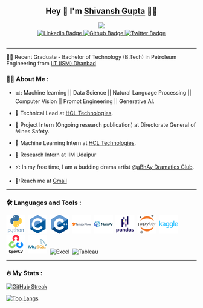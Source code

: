 ###                                            <h2 align = "center"> Hey 👋 I'm [Shivansh Gupta](https://github.com/gshivansh2001) 👨‍💻 </h1>

<!--
**gshivansh2001/gshivansh2001** is a ✨ _special_ ✨ repository because its `README.md` (this file) appears on your GitHub profile.

Here are some ideas to get you started:

- 🔭 I’m currently working on ...
- 🌱 I’m currently learning ...
- 👯 I’m looking to collaborate on ...
- 🤔 I’m looking for help with ...
- 💬 Ask me about ...
- 📫 How to reach me: ...
- 😄 Pronouns: ...
- ⚡ Fun fact: ... https://www.aalpha.net/wp-content/uploads/2019/10/data-science-giphy.gif

<div id="badges" align ="center">
  <a href="https://www.linkedin.com/in/shivansh-gupta-8539a1192">
    <img src="https://github.com/devicons/devicon/blob/master/icons/linkedin/linkedin-original.svg" alt="LinkedIn Badge" width = 30/>
  </a>
  <a href="https://github.com/gshivansh2001">
    <img src="https://github.com/devicons/devicon/blob/master/icons/github/github-original.svg" alt="Github Badge" width = 30/>
  </a>
  <a href="https://twitter.com/Shivans37687256">
    <img src="https://github.com/devicons/devicon/blob/master/icons/twitter/twitter-original.svg" alt="Twitter Badge" width = 30/>
  </a>
  <br>
  <img src="https://komarev.com/ghpvc/?username=gshivansh2001&style=flat-square&color=blue" alt=""/>
</div>
-->
<div id="header" align="center">
  <img src="https://fairchanceforcrm.com/wp-content/uploads/2021/01/sales-manager-openings.gif" width="350"/>
</div>
<div id="badges" align ="center">
  <a href="https://www.linkedin.com/in/shivansh-gupta-8539a1192">
    <img src="https://img.shields.io/badge/LinkedIn-blue?style=for-the-badge&logo=linkedin&logoColor=white" alt="LinkedIn Badge"/>
  </a>
  <a href="https://github.com/gshivansh2001">
    <img src="https://img.shields.io/badge/GitHub-red?style=for-the-badge&logo=github&logoColor=white" alt="Github Badge"/>
  </a>
  <a href="https://twitter.com/Shivans37687256">
    <img src="https://img.shields.io/badge/Twitter-blue?style=for-the-badge&logo=twitter&logoColor=white" alt="Twitter Badge"/>
  </a>
  <br>
  <img src="https://komarev.com/ghpvc/?username=gshivansh2001&style=flat-square&color=blue" alt=""/>
</div>

---
👨‍🎓 Recent Graduate - Bachelor of Technology (B.Tech) in Petroleum Engineering from [IIT (ISM) Dhanbad](https://www.iitism.ac.in)


### 🚴‍♂️ About Me :

- 📊: Machine learning || Data Science || Natural Language Processing || Computer Vision || Prompt Engineering || Generative AI.
- :seedling: Technical Lead at [HCL Technologies](https://www.hcltech.com/).
- :seedling: Project Intern (Ongoing research publication) at Directorate General of Mines Safety.
- :seedling: Machine Learning Intern at [HCL Technologies](https://www.hcltech.com/).
- :seedling: Research Intern at IIM Udaipur

- ⚡: In my free time, I am a budding drama artist @[aBhAy Dramatics Club](https://www.facebook.com/abhaydramaticsclub/).

- 💬:Reach me at [Gmail](gshivansh.19je0781@pe.iitism.ac.in)
---

### :hammer_and_wrench: Languages and Tools :
<div>
  <img src="https://github.com/devicons/devicon/blob/master/icons/python/python-original-wordmark.svg" title="Python" alt="Python" width="50" height="50"/>&nbsp;
  <img src="https://github.com/devicons/devicon/blob/master/icons/c/c-original.svg" title="C" alt="C" width="50" height="50"/>&nbsp;
  <img src="https://github.com/devicons/devicon/blob/master/icons/cplusplus/cplusplus-original.svg" title="C++" alt="C++" width="50" height="50"/>&nbsp;
  <img src="https://github.com/devicons/devicon/blob/master/icons/tensorflow/tensorflow-original-wordmark.svg" title="TensorFlow" alt="TensorFlow" width="50" height="50"/>&nbsp;
  <img src="https://github.com/devicons/devicon/blob/master/icons/numpy/numpy-original-wordmark.svg" title="numpy" alt="numpy" width="50" height="50"/>&nbsp;
  <img src="https://github.com/devicons/devicon/blob/master/icons/pandas/pandas-original-wordmark.svg" title="Pandas" alt="Pandas " width="50" height="50"/>&nbsp;
  <img src="https://github.com/devicons/devicon/blob/master/icons/jupyter/jupyter-original-wordmark.svg" title="Jupyter" alt="Jupyter" width="50" height="50"/>&nbsp;
  <img src="https://github.com/devicons/devicon/blob/master/icons/kaggle/kaggle-original-wordmark.svg" title="Kaggle" alt="Kaggle" width="50" height="50"/>&nbsp;
  <img src="https://github.com/devicons/devicon/blob/master/icons/opencv/opencv-original-wordmark.svg" title="OpenCV" alt="OpenCV" width="50" height="50"/>&nbsp;
  <img src="https://github.com/devicons/devicon/blob/master/icons/mysql/mysql-original-wordmark.svg" title="MySQL"  alt="MySQL" width="50" height="50"/>&nbsp;
  <img src="https://github.com/sempostma/office365-icons/blob/master/png/1024/excel.png" title="Excel" alt="Excel" width="50" height="50"/>&nbsp;
  <img src="https://cdn.worldvectorlogo.com/logos/tableau-software.svg" title="Tableau" alt="Tableau" width="50" height="50"/>&nbsp;
  
  ---

### :fire: My Stats :
  [![GitHub Streak](http://github-readme-streak-stats.herokuapp.com?user=gshivansh2001)](https://git.io/streak-stats)
  
  [![Top Langs](https://github-readme-stats.vercel.app/api/top-langs/?username=gshivansh2001&layout=compact&theme=vision-friendly-dark)](https://github.com/anuraghazra/github-readme-stats)
